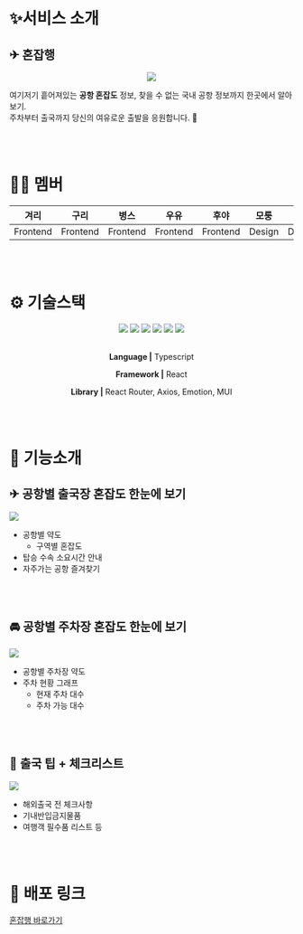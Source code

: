 # ✨서비스 소개

## ✈ 혼잡행

<div align="middle">


![](https://hackmd.io/_uploads/B1OrwyEfT.png)

</div>

여기저기 흩어져있는 **공항 혼잡도** 정보, 찾을 수 없는 국내 공항 정보까지 한곳에서 알아보기.
<br>
주차부터 출국까지 당신의 여유로운 출발을 응원합니다. 🛫

<br>
<br>

# 👩‍💻 멤버

| 겨리     | 구리     | 병스     | 우유     | 후야     | 모룽   | 옌     |
| -------- | -------- | -------- | -------- | -------- | ------ | ------ |
| Frontend | Frontend | Frontend | Frontend | Frontend | Design | Design |

<br>
<br>

# ⚙ 기술스택

<div align="middle">

<img src="https://img.shields.io/badge/TypeScript-3178C6?style=for-the-badge&logo=typescript&logoColor=white">
<img src="https://img.shields.io/badge/React-61DAFB?style=for-the-badge&logo=react&logoColor=white">
<img src="https://img.shields.io/badge/reactrouter-CA4245?style=for-the-badge&logo=reactrouter&logoColor=white">
<img src="https://img.shields.io/badge/axios-5A29E4?style=for-the-badge&logo=axios&logoColor=white">
<img src="https://img.shields.io/badge/emotion-C43BAD?style=for-the-badge&logo=emotion&logoColor=white">
<img src="https://img.shields.io/badge/mui-007FFF?style=for-the-badge&logo=mui&logoColor=white">

<br>
<br>
    
**Language |** Typescript

**Framework |** React

**Library |** React Router, Axios, Emotion, MUI

<br>
<br>

</div>

# 🛫 기능소개

    
## ✈ 공항별 출국장 혼잡도 한눈에 보기
![](https://hackmd.io/_uploads/HJtFMJEMp.png)

- 공항별 약도
  - 구역별 혼잡도
- 탑승 수속 소요시간 안내
- 자주가는 공항 즐겨찾기

<br>
<br>

## 🚘 공항별 주차장 혼잡도 한눈에 보기

![](https://hackmd.io/_uploads/H10ZQyVMT.png)

- 공항별 주차장 약도
- 주차 현황 그래프
  - 현재 주차 대수
  - 주차 가능 대수

<br>
<br>

## 🧳 출국 팁 + 체크리스트

![](https://hackmd.io/_uploads/r1nyfJ4Mp.png)

- 해외출국 전 체크사항
- 기내반입금지물품
- 여행객 필수품 리스트 등

<br>
<br>

# 🔗 배포 링크

[혼잡행 바로가기](https://airport-congestion-view.vercel.app/)
